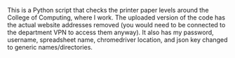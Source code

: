 This is a Python script that checks the printer paper levels around the College of Computing, where I work. The uploaded version of the code has the actual website addresses removed (you would need to be connected to the department VPN to access them anyway). It also has my password, username, spreadsheet name, chromedriver location, and json key changed to generic names/directories.